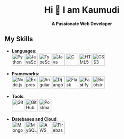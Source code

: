 <div align="center">
  <h1>Hi 👋 I am Kaumudi</h1>
  <p><strong>A Passionate Web Developer</strong></p>
</div>

## My Skills
- **Languages**: <br>
  <img src="https://cdn.jsdelivr.net/gh/devicons/devicon/icons/python/python-original.svg" width="40" height="40" alt="Python" /> <img src="https://cdn.jsdelivr.net/gh/devicons/devicon/icons/javascript/javascript-original.svg" width="40" height="40" alt="JavaScript" /> <img src="https://cdn.jsdelivr.net/gh/devicons/devicon/icons/typescript/typescript-original.svg" width="40" height="40" alt="TypeScript" /> <img src="https://cdn.jsdelivr.net/gh/devicons/devicon/icons/java/java-original.svg" width="40" height="40" alt="Java" /> <img src="https://cdn.jsdelivr.net/gh/devicons/devicon/icons/c/c-original.svg" width="40" height="40" alt="C" /> <img src="https://cdn.jsdelivr.net/gh/devicons/devicon/icons/html5/html5-original.svg" width="40" height="40" alt="HTML5" /> <img src="https://cdn.jsdelivr.net/gh/devicons/devicon/icons/css3/css3-original.svg" width="40" height="40" alt="CSS3" />
  
- **Frameworks**: <br>
  <img src="https://cdn.jsdelivr.net/gh/devicons/devicon/icons/nodejs/nodejs-original-wordmark.svg" width="40" height="40" alt="Node.js" /> <img src="https://cdn.jsdelivr.net/gh/devicons/devicon/icons/express/express-original.svg" width="40" height="40" alt="Express.js" /> <img src="https://cdn.jsdelivr.net/gh/devicons/devicon/icons/angularjs/angularjs-original.svg" width="40" height="40" alt="Angular" /> <img src="https://cdn.jsdelivr.net/gh/devicons/devicon/icons/django/django-plain.svg" width="40" height="40" alt="Django" /> <img src="https://cdn.jsdelivr.net/gh/devicons/devicon/icons/flask/flask-original.svg" width="40" height="40" alt="Flask" /> <img src="https://raw.githubusercontent.com/fastify/graphics/master/fastify-1000px.png" width="40" height="40" alt="Fastify" /> <img src="https://cdn.jsdelivr.net/gh/devicons/devicon/icons/bootstrap/bootstrap-original.svg" width="40" height="40" alt="Bootstrap" />
  
- **Tools**: <br>
<img src="https://cdn.jsdelivr.net/gh/devicons/devicon/icons/git/git-original.svg" width="40" height="40" alt="Git" /> <img src="https://cdn.jsdelivr.net/gh/devicons/devicon/icons/github/github-original.svg" width="40" height="40" alt="GitHub" /> <img src="https://www.svgrepo.com/show/354202/postman-icon.svg" width="40" height="40" alt="Postman" />


- **Datebases and Cloud**: <br>
  <img src="https://cdn.jsdelivr.net/gh/devicons/devicon/icons/mongodb/mongodb-original.svg" width="40" height="40" alt="MongoDB" /> <img src="https://cdn.jsdelivr.net/gh/devicons/devicon/icons/mysql/mysql-original-wordmark.svg" width="40" height="40" alt="MySQL" /> <img src="https://cdn.jsdelivr.net/npm/simple-icons@v9/icons/amazonaws.svg" width="40" height="40" alt="AWS" /> <img src="https://cdn.jsdelivr.net/gh/devicons/devicon/icons/firebase/firebase-plain.svg" width="40" height="40" alt="Firebase" />
